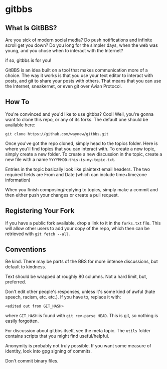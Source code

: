 # gitbbs

## What Is GitBBS?

Are you sick of modern social media? Do push notifications and infinite scroll
get you down? Do you long for the simpler days, when the web was young, and you
chose when to interact with the Internet?

if so, gitbbs is for you!

GitBBS is an idea built on a tool that makes communication more of a choice.
The way it works is that you use your text editor to interact with posts, and
git to share your posts with others. That means that you can use the Internet,
sneakernet, or even git over Avian Protocol.

## How To

You're convinced and you'd like to use gitbbs? Cool! Well, you're gonna want to
clone this repo, or any of its forks. The default one should be available here:

    git clone https://github.com/waynew/gitbbs.git

Once you've got the repo cloned, simply head to the topics folder. Here is
where you'll find topics that you can interact with. To create a new topic,
simply create a new folder. To create a new discussion in the topic, create a
new file with a name `YYYYMMDD-this-is-my-topic.txt`.

Entries in the topic basically look like plaintext email headers. The two
required fields are From and Date (which can include time+timezone information)

When you finish composing/replying to topics, simply make a commit and then
either push your changes or create a pull request.

## Registering Your Fork

If you have a public fork available, drop a link to it in the `forks.txt` file.
This will allow other users to add your copy of the repo, which then can be
retrieved with `git fetch --all`.


## Conventions

Be kind. There may be parts of the BBS for more iintense discussions, but
default to kindness.

Text should be wrapped at roughly 80 columns. Not a hard limit, but, preferred.

Don't edit other people's responses, unless it's some kind of awful (hate
speech, racism, etc. etc.). If you have to, replace it with:

    <edited out from GIT_HASH>

where `GIT_HASH` is found with `git rev-parse HEAD`. This is git, so nothing is
easily forgotten.

For discussion about gitbbs itself, see the meta topic. The `utils` folder
contains scripts that you might find useful/helpful.

Anonymity is probably not truly possible. If you want some measure of identity,
look into gpg signing of commits.

Don't commit binary files.
